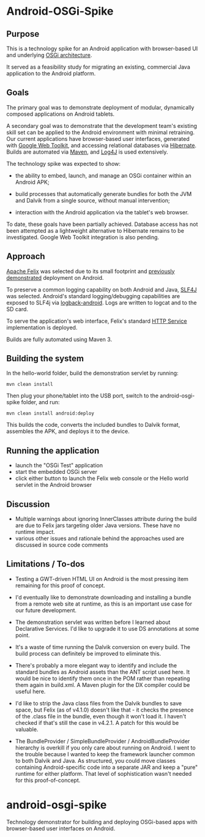 Android-OSGi-Spike
==================

Purpose
-------

This is a technology spike for an Android application with browser-based UI and underlying [OSGi architecture](http://www.osgi.org/Technology/WhyOSGi).

It served as a feasibility study for migrating an existing, commercial Java application to the Android platform.  

Goals 
-----

The primary goal was to demonstrate deployment of modular, dynamically composed applications on Android tablets. 

A secondary goal was to demonstrate that the development team's existing skill set can be applied to the Android environment with minimal retraining. Our current applications have browser-based user interfaces, generated with [Google Web Toolkit](https://developers.google.com/web-toolkit/), and accessing relational databases via [Hibernate](http://www.hibernate.org/). Builds are automated via [Maven](http://maven.apache.org), and [Log4J](http://logging.apache.org/) is used extensively.

The technology spike was expected to show:

- the ability to embed, launch, and manage an OSGi container within an Android APK;

- build processes that automatically generate bundles for both the JVM and Dalvik from a single source, without manual intervention;

- interaction with the Android application via the tablet's web browser.

To date, these goals have been partially achieved. Database access has not been attempted as a lightweight alternative to Hibernate remains to be investigated. Google Web Toolkit integration is also pending.

Approach
--------

[Apache Felix](http://felix.apache.org) was selected due to its small footprint and [previously demonstrated](http://felix.apache.org/site/apache-felix-framework-and-google-android.html) deployment on Android.

To preserve a common logging capability on both Android and Java, [SLF4J](http://www.slf4j.org) was selected. Android's standard logging/debugging capabilities are exposed to SLF4j via [logback-android](http://tony19.github.io/logback-android/). Logs are written to logcat and to the SD card.

To serve the application's web interface, Felix's standard [HTTP Service](http://felix.apache.org/documentation/subprojects/apache-felix-http-service.html) implementation is deployed.

Builds are fully automated using Maven 3. 

Building the system
-------------------

In the hello-world folder, build the demonstration servlet by running:

    mvn clean install
    
Then plug your phone/tablet into the USB port, switch to the android-osgi-spike folder, and run:

    mvn clean install android:deploy
    
This builds the code, converts the included bundles to Dalvik format, assembles the APK, and deploys it to the device.

Running the application
-----------------------

- launch the "OSGi Test" application
- start the embedded OSGi server
- click either button to launch the Felix web console or the Hello world servlet in the Android browser

Discussion
----------

- Multiple warnings about ignoring InnerClasses attribute during the build are due to Felix jars targeting older Java versions. These have no runtime impact.
- various other issues and rationale behind the approaches used are discussed in source code comments

Limitations / To-dos
--------------------

- Testing a GWT-driven HTML UI on Android is the most pressing item remaining for this proof of concept.

- I'd eventually like to demonstrate downloading and installing a bundle from a remote web site at runtime, as this is an important use case for our future development.

- The demonstration servlet was written before I learned about Declarative Services. I'd like to upgrade it to use DS annotations at some point.

- It's a waste of time running the Dalvik conversion on every build. The build process can definitely be improved to eliminate this.

- There's probably a more elegant way to identify and include the standard bundles as Android assets than the ANT script used here. It would be nice to identify them once in the POM rather than repeating them again in build.xml. A Maven plugin for the DX compiler could be useful here.

- I'd like to strip the Java class files from the Dalvik bundles to save space, but Felix (as of v4.1.0) doesn't like that - it checks the presence of the .class file in the bundle, even though it won't load it. I haven't checked if that's still the case in v4.2.1. A patch for this would be valuable.

- The BundleProvider / SimpleBundleProvider / AndroidBundleProvider hierarchy is overkill if you only care about running on Android. I went to the trouble because I wanted to keep the framework launcher common to both Dalvik and Java. As structured, you could move classes containing Android-specific code into a separate JAR and keep a "pure" runtime for either platform. That level of sophistication wasn't needed for this proof-of-concept.

android-osgi-spike
==================

Technology demonstrator for building and deploying OSGi-based apps with browser-based user interfaces on Android.
